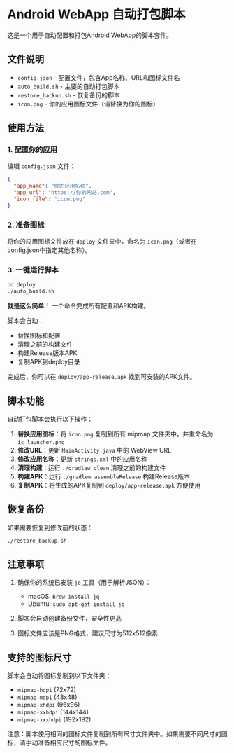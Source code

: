 # Android WebApp 自动打包脚本

这是一个用于自动配置和打包Android WebApp的脚本套件。

## 文件说明

- `config.json` - 配置文件，包含App名称、URL和图标文件名
- `auto_build.sh` - 主要的自动打包脚本
- `restore_backup.sh` - 恢复备份的脚本
- `icon.png` - 你的应用图标文件（请替换为你的图标）

## 使用方法

### 1. 配置你的应用

编辑 `config.json` 文件：

```json
{
  "app_name": "你的应用名称",
  "app_url": "https://你的网站.com",
  "icon_file": "icon.png"
}
```

### 2. 准备图标

将你的应用图标文件放在 `deploy` 文件夹中，命名为 `icon.png`（或者在config.json中指定其他名称）。

### 3. 一键运行脚本

```bash
cd deploy
./auto_build.sh
```

**就是这么简单！** 一个命令完成所有配置和APK构建。

脚本会自动：
- 替换图标和配置
- 清理之前的构建文件
- 构建Release版本APK
- 复制APK到deploy目录

完成后，你可以在 `deploy/app-release.apk` 找到可安装的APK文件。

## 脚本功能

自动打包脚本会执行以下操作：

1. **替换应用图标**：将 `icon.png` 复制到所有 mipmap 文件夹中，并重命名为 `ic_launcher.png`
2. **修改URL**：更新 `MainActivity.java` 中的 WebView URL
3. **修改应用名称**：更新 `strings.xml` 中的应用名称
4. **清理构建**：运行 `./gradlew clean` 清理之前的构建文件
5. **构建APK**：运行 `./gradlew assembleRelease` 构建Release版本
6. **复制APK**：将生成的APK复制到 `deploy/app-release.apk` 方便使用

## 恢复备份

如果需要恢复到修改前的状态：

```bash
./restore_backup.sh
```

## 注意事项

1. 确保你的系统已安装 `jq` 工具（用于解析JSON）：
   - macOS: `brew install jq`
   - Ubuntu: `sudo apt-get install jq`

2. 脚本会自动创建备份文件，安全性更高

3. 图标文件应该是PNG格式，建议尺寸为512x512像素

## 支持的图标尺寸

脚本会自动将图标复制到以下文件夹：
- `mipmap-hdpi` (72x72)
- `mipmap-mdpi` (48x48)
- `mipmap-xhdpi` (96x96)
- `mipmap-xxhdpi` (144x144)
- `mipmap-xxxhdpi` (192x192)

注意：脚本使用相同的图标文件复制到所有尺寸文件夹中。如果需要不同尺寸的图标，请手动准备相应尺寸的图标文件。